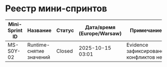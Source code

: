 # Реестр мини-спринтов

| Mini-Sprint ID | Название | Статус | Дата/время (Europe/Warsaw) | Примечание |
| --- | --- | --- | --- | --- |
| MS-S0Y-02 | Runtime-снятие значений | Closed | 2025-10-15 03:01 | Evidence зафиксировано; конфликтов нет |
